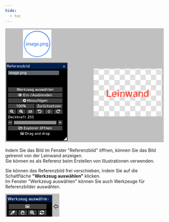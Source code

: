 ```yaml
---
hide:
  - toc
---
```


<!-- https://steamcommunity.com/sharedfiles/filedetails/?id=2966628269 -->

![reference_image](./image/reference_image.png)

Indem Sie das Bild im Fenster "Referenzbild" öffnen, können Sie das Bild getrennt von der Leinwand anzeigen. <br />
Sie können es als Referenz beim Erstellen von Illustrationen verwenden.

Sie können das Referenzbild frei verschieben, indem Sie auf die Schaltfläche __"Werkzeug auswählen"__ klicken. <br />
Im Fenster "Werkzeug auswählen" können Sie auch Werkzeuge für Referenzbilder auswählen.

![reference_image_tool](./image/reference_image_tool.png)
